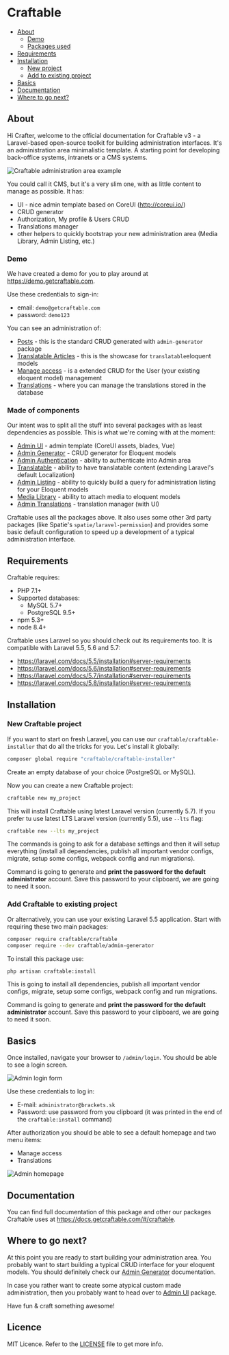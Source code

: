 # Craftable #

- [About](#about)
  - [Demo](#demo)
  - [Packages used](#made-of-components)
- [Requirements](#requirements)
- [Installation](#installation)
  - [New project](#new-craftable-project)
  - [Add to existing project](#add-craftable-to-existing-project)
- [Basics](#basics)
- [Documentation](#documentation)
- [Where to go next?](#where-to-go-next)

## About ##

Hi Crafter, welcome to the official documentation for Craftable v3 - a Laravel-based open-source toolkit for building administration interfaces. It's an administration area minimalistic template. A starting point for developing back-office systems, intranets or a CMS systems.

![Craftable administration area example](https://docs.getcraftable.com/assets/posts-crud.png "Craftable administration area example")

You could call it CMS, but it's a very slim one, with as little content to manage as possible. It has:
- UI - nice admin template based on CoreUI (http://coreui.io/)
- CRUD generator
- Authorization, My profile & Users CRUD
- Translations manager
- other helpers to quickly bootstrap your new administration area (Media Library, Admin Listing, etc.)

### Demo ###

We have created a demo for you to play around at https://demo.getcraftable.com.

Use these credentials to sign-in:
- email: `demo@getcraftable.com`
- password: `demo123`

You can see an administration of:
- [Posts](https://demo.getcraftable.com/admin/posts) - this is the standard CRUD generated with `admin-generator` package
- [Translatable Articles](https://demo.getcraftable.com/admin/translatable-articles) - this is the showcase for `translatable`eloquent models
- [Manage access](https://demo.getcraftable.com/admin/users) - is a extended CRUD for the User (your existing eloquent model) management
- [Translations](https://demo.getcraftable.com/admin/translations) - where you can manage the translations stored in the database

### Made of components ###

Our intent was to split all the stuff into several packages with as least dependencies as possible. This is what we're coming with at the moment:
- [Admin UI](https://docs.getcraftable.com/#/admin-ui#admin-ui) - admin template (CoreUI assets, blades, Vue)
- [Admin Generator](https://docs.getcraftable.com/#/admin-generator#admin-generator) - CRUD generator for Eloquent models
- [Admin Authentication](https://docs.getcraftable.com/#/admin-auth#admin-auth) - ability to authenticate into Admin area
- [Translatable](https://docs.getcraftable.com/#/translatable#translatable) - ability to have translatable content (extending Laravel's default Localization)
- [Admin Listing](https://docs.getcraftable.com/#/admin-listing#admin-listing) - ability to quickly build a query for administration listing for your Eloquent models
- [Media Library](https://docs.getcraftable.com/#/media#media) - ability to attach media to eloquent models
- [Admin Translations](https://docs.getcraftable.com/#/admin-translations#admin-translations) - translation manager (with UI)

Craftable uses all the packages above. It also uses some other 3rd party packages (like Spatie's `spatie/laravel-permission`) and provides some basic default configuration to speed up a development of a typical administration interface.

## Requirements ##

Craftable requires:
- PHP 7.1+
- Supported databases:
  - MySQL 5.7+
  - PostgreSQL 9.5+
- npm 5.3+
- node 8.4+

Craftable uses Laravel so you should check out its requirements too. It is compatible with Laravel 5.5, 5.6 and 5.7:
- https://laravel.com/docs/5.5/installation#server-requirements
- https://laravel.com/docs/5.6/installation#server-requirements
- https://laravel.com/docs/5.7/installation#server-requirements
- https://laravel.com/docs/5.8/installation#server-requirements

## Installation ##

### New Craftable project ###

If you want to start on fresh Laravel, you can use our `craftable/craftable-installer` that do all the tricks for you. Let's install it globally:
```bash
composer global require "craftable/craftable-installer"
```

Create an empty database of your choice (PostgreSQL or MySQL).

Now you can create a new Craftable project:
```bash
craftable new my_project
```

This will install Craftable using latest Laravel version (currently 5.7). If you prefer tu use latest LTS Laravel version (currently 5.5), use `--lts` flag:
```bash
craftable new --lts my_project
```

The commands is going to ask for a database settings and then it will setup everything (install all dependencies, publish all important vendor configs, migrate, setup some configs, webpack config and run migrations).


Command is going to generate and **print the password for the default administrator** account. Save this password to your clipboard, we are going to need it soon.

### Add Craftable to existing project ###

Or alternatively, you can use your existing Laravel 5.5 application. Start with requiring these two main packages:

```bash
composer require craftable/craftable
composer require --dev craftable/admin-generator
```

To install this package use:
```bash
php artisan craftable:install
```

This is going to install all dependencies, publish all important vendor configs, migrate, setup some configs, webpack config and run migrations.

Command is going to generate and **print the password for the default administrator** account. Save this password to your clipboard, we are going to need it soon.

## Basics ##

Once installed, navigate your browser to `/admin/login`. You should be able to see a login screen.

![Admin login form](https://docs.getcraftable.com/assets/login-form.png "Admin login form")

Use these credentials to log in:
- E-mail: `administrator@brackets.sk`
- Password: use password from you clipboard (it was printed in the end of the `craftable:install` command)

After authorization you should be able to see a default homepage and two menu items:
- Manage access
- Translations

![Admin homepage](https://docs.getcraftable.com/assets/admin-home.png "Admin homepage")

## Documentation ##

You can find full documentation of this package and other our packages Craftable uses at https://docs.getcraftable.com/#/craftable.

## Where to go next? ##

At this point you are ready to start building your administration area. You probably want to start building a typical CRUD interface for your eloquent models. You should definitely check our [Admin Generator](admin-generator) documentation.

In case you rather want to create some atypical custom made administration, then you probably want to head over to [Admin UI](admin-ui) package.

Have fun & craft something awesome!

## Licence
MIT Licence. Refer to the [LICENSE](https://github.com/BRACKETS-by-TRIAD/craftable/blob/master/LICENSE) file to get more info.
